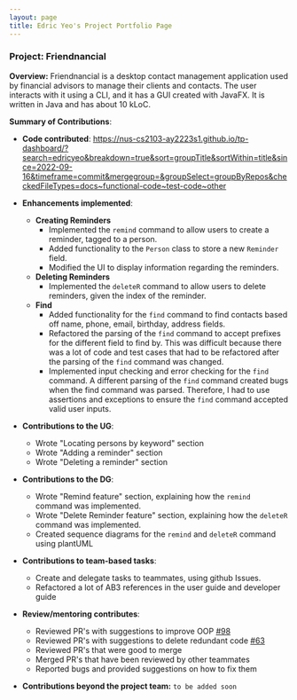 ```yaml
---
layout: page
title: Edric Yeo's Project Portfolio Page
---
```


### Project: Friendnancial
**Overview:**
Friendnancial is a desktop contact management application used by
financial advisors to manage their clients and contacts. The user
interacts with it using a CLI, and it has a GUI created with JavaFX.
It is written in Java and has about 10 kLoC.


**Summary of Contributions**:

* **Code contributed**: https://nus-cs2103-ay2223s1.github.io/tp-dashboard/?search=edricyeo&breakdown=true&sort=groupTitle&sortWithin=title&since=2022-09-16&timeframe=commit&mergegroup=&groupSelect=groupByRepos&checkedFileTypes=docs~functional-code~test-code~other


* **Enhancements implemented**: 
  * **Creating Reminders**
    * Implemented the `remind` command to allow users to create a reminder, tagged to a person.
    * Added functionality to the `Person` class to store a new `Reminder` field.
    * Modified the UI to display information regarding the reminders.
  * **Deleting Reminders**
    * Implemented the `deleteR` command to allow users to delete reminders, given the index of the reminder.
  * **Find**
    * Added functionality for the `find` command to find contacts based off name, phone, email, birthday, address fields.
    * Refactored the parsing of the `find` command to accept prefixes for the different field to find by. This was difficult because there was a lot of code and test cases that had to be refactored after the parsing of the `find` command was changed.
    * Implemented input checking and error checking for the `find` command. A different parsing of the `find` command created bugs when the find command was parsed. Therefore, I had to use assertions and exceptions to ensure the `find` command accepted valid user inputs.
    

* **Contributions to the UG**:
  * Wrote "Locating persons by keyword" section 
  * Wrote "Adding a reminder" section
  * Wrote "Deleting a reminder" section


* **Contributions to the DG**:
  * Wrote "Remind feature" section, explaining how the `remind` command was implemented.
  * Wrote "Delete Reminder feature" section, explaining how the `deleteR` command was implemented.
  * Created sequence diagrams for the `remind` and `deleteR` command using plantUML


* **Contributions to team-based tasks**:
  * Create and delegate tasks to teammates, using github Issues.
  * Refactored a lot of AB3 references in the user guide and developer guide


* **Review/mentoring contributes**:
  * Reviewed PR's with suggestions to improve OOP [#98](https://github.com/AY2223S1-CS2103T-W10-2/tp/pull/98)
  * Reviewed PR's with suggestions to delete redundant code [#63](https://github.com/AY2223S1-CS2103T-W10-2/tp/pull/63)
  * Reviewed PR's that were good to merge
  * Merged PR's that have been reviewed by other teammates
  * Reported bugs and provided suggestions on how to fix them


* **Contributions beyond the project team:** `to be added soon`
